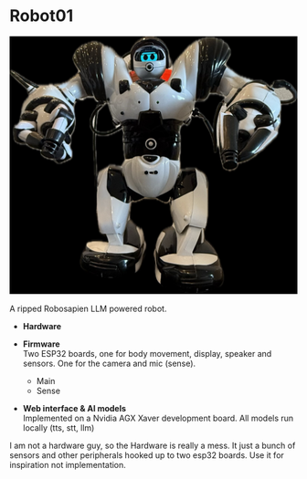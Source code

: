 # Robot01

![Robot image](./img/robot01.jpg)

A ripped Robosapien LLM powered robot.  

- **Hardware**   
- **Firmware**  
	Two ESP32 boards, one for body movement, display, speaker and sensors. One for the camera and mic (sense).
	- Main
	- Sense

- **Web interface & AI models**  
	Implemented on a Nvidia AGX Xaver development board. All models run locally (tts, stt, llm)


I am not a hardware guy, so the Hardware is really a mess. It just a bunch of sensors and other peripherals hooked up to two esp32 boards. Use it for inspiration not implementation.  

